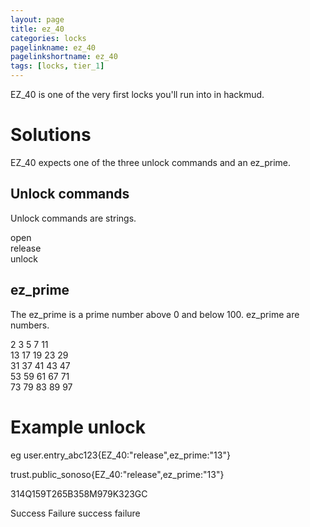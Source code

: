 ```yaml
---
layout: page
title: ez_40
categories: locks
pagelinkname: ez_40
pagelinkshortname: ez_40
tags: [locks, tier_1]
---
```


EZ_40 is one of the very first locks you'll run into in hackmud.

# Solutions

EZ_40 expects one of the three unlock commands and an ez_prime.

## Unlock commands
Unlock commands are strings.

open\
release\
unlock

## ez_prime

The ez_prime is a prime number above 0 and below 100. ez_prime are numbers.

2
3
5
7
11\
13
17
19
23
29\
31
37
41
43
47\
53
59
61
67
71\
73
79
83
89
97

# Example unlock

eg user.entry_abc123{EZ_40:"release",ez_prime:"13"}

trust.public_sonoso{EZ_40:"release",ez_prime:"13"}

314Q159T265B358M979K323GC

Success Failure success failure